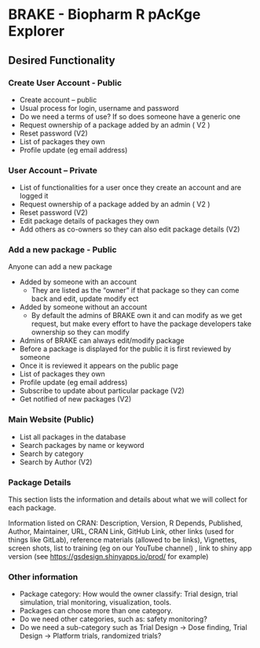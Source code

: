 # BRAKE - Biopharm R pAcKge Explorer

## Desired Functionality

### Create User Account - Public

- Create account – public
- Usual process for login, username and password
- Do we need a terms of use? If so does someone have a generic one
- Request ownership of a package added by an admin ( V2 )
- Reset password (V2)
- List of packages they own
- Profile update (eg email address)

### User Account – Private
- List of functionalities for a user once they create an account and
  are logged it
- Request ownership of a package added by an admin ( V2 )
- Reset password (V2)
- Edit package details of packages they own
- Add others as co-owners so they can also edit package details (V2)

### Add a new package - Public
Anyone can add a new package
- Added by someone with an account 
  - They are listed as the “owner” if that package so they can come
    back and edit, update modify ect
- Added by someone without an account
  - By default the admins of BRAKE own it and can modify as we get
    request, but make every effort to have the package developers take
    ownership so they can modify
- Admins of BRAKE can always edit/modify package
- Before a package is displayed for the public it is first reviewed by
  someone
- Once it is reviewed it appears on the public page
- List of packages they own
- Profile update (eg email address)
- Subscribe to update about particular package (V2)
- Get notified of new packages (V2)

### Main Website (Public)
- List all packages in the database
- Search packages by name or keyword 
- Search by category
- Search by Author (V2)

### Package Details
This section lists the information and details about what we will
collect for each package.

Information listed on CRAN: Description, Version, R Depends,
Published, Author, Maintainer, URL, CRAN Link, GitHub Link, other links
(used for things like GitLab), reference materials (allowed to be
links), Vignettes, screen shots, list to training (eg on our YouTube
channel) , link to shiny app version (see
https://gsdesign.shinyapps.io/prod/ for example)

### Other information
- Package category: How would the owner classify: Trial design, trial
  simulation, trial monitoring, visualization, tools.
- Packages can choose more than one category.
- Do we need other categories, such as: safety monitoring?
- Do we need a sub-category such as Trial Design -> Dose finding,
  Trial Design -> Platform trials, randomized trials?
